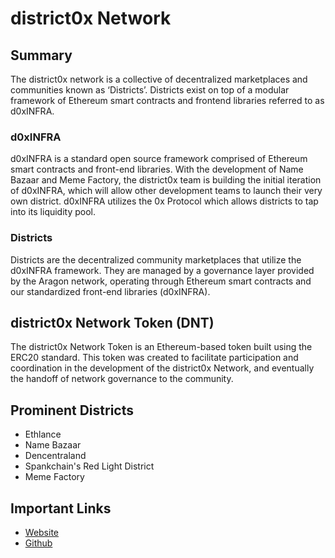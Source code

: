 # district0x Network
## Summary
The district0x network is a collective of decentralized marketplaces and communities known as ‘Districts’. Districts exist on top of a modular framework of Ethereum smart contracts and frontend libraries referred to as d0xINFRA.

### d0xINFRA
d0xINFRA is a standard open source framework comprised of Ethereum smart contracts and front-end libraries. With the development of Name Bazaar and Meme Factory, the district0x team is building the initial iteration of d0xINFRA, which will allow other development teams to launch their very own district. d0xINFRA utilizes the 0x Protocol which allows districts to tap into its liquidity pool.

### Districts
Districts are the decentralized community marketplaces that utilize the d0xINFRA framework. They are managed by a governance layer provided by the Aragon network, operating through Ethereum smart contracts and our standardized front-end libraries (d0xINFRA).

## district0x Network Token (DNT)
The district0x Network Token is an Ethereum-based token built using the ERC20 standard. This token was created to facilitate participation and coordination in the development of the district0x Network, and eventually the handoff of network governance to the community.

## Prominent Districts
* Ethlance
* Name Bazaar
* Dencentraland
* Spankchain's Red Light District
* Meme Factory

## Important Links
* [Website](https://district0x.io/)
* [Github](https://github.com/district0x)

